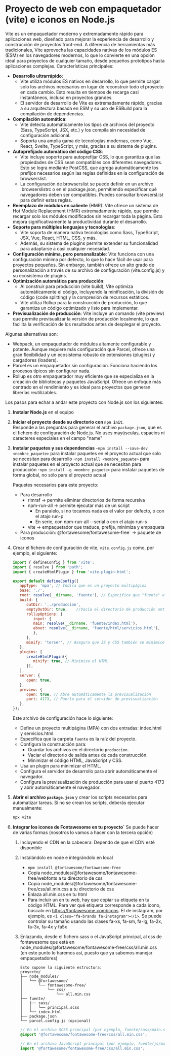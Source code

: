 # Proyecto de web con empaquetador (vite) e iconos en Node.js

Vite es un empaquetador moderno y extremadamente rápido para aplicaciones web, diseñado para mejorar la experiencia de desarrollo y construcción de proyectos front-end. A diferencia de herramientas más tradicionales, Vite aprovecha las capacidades nativas de los módulos ES (ESM) en los navegadores modernos, lo que lo convierte en una opción ideal para proyectos de cualquier tamaño, desde pequeños prototipos hasta aplicaciones complejas. Características principales:
   - **Desarrollo ultrarrápido**:
      - Vite utiliza módulos ES nativos en desarrollo, lo que permite cargar solo los archivos necesarios en lugar de reconstruir todo el proyecto en cada cambio. Esto resulta en tiempos de recarga casi instantáneos, incluso en proyectos grandes.
      - El servidor de desarrollo de Vite es extremadamente rápido, gracias a su arquitectura basada en ESM y su uso de ESBuild para la compilación de dependencias.
   - **Compilación automática**:
      - Vite detecta automáticamente los tipos de archivos del proyecto (Sass, TypeScript, JSX, etc.) y los compila sin necesidad de configuración adicional.
      - Soporta una amplia gama de tecnologías modernas, como Vue, React, Svelte, TypeScript, y más, gracias a su sistema de plugins.
   - **Autoprefijado automático del código CSS**:
      - Vite incluye soporte para autoprefijar CSS, lo que garantiza que las propiedades de CSS sean compatibles con diferentes navegadores. Esto se logra mediante PostCSS, que agrega automáticamente los prefijos necesarios según las reglas definidas en la configuración de browserslist.
      - La configuración de browserslist se puede definir en un archivo .browserslistrc o en el package.json, permitiendo especificar qué navegadores deben ser compatibles. Puedes consultar browsersl.ist para definir estas reglas.
   - **Reemplazo de módulos en caliente** (HMR): Vite ofrece un sistema de Hot Module Replacement (HMR) extremadamente rápido, que permite recargar solo los módulos modificados sin recargar toda la página. Esto mejora significativamente la productividad durante el desarrollo.
   - **Soporte para múltiples lenguajes y tecnologías**:
      - Vite soporta de manera nativa tecnologías como Sass, TypeScript, JSX, Vue, React, HTML, CSS, y más.
      - Además, su sistema de plugins permite extender su funcionalidad para adaptarse a casi cualquier necesidad.
   - **Configuración mínima, pero personalizable**: Vite funciona con una configuración mínima por defecto, lo que lo hace fácil de usar para proyectos pequeños. Sin embargo, también ofrece un alto grado de personalización a través de su archivo de configuración (vite.config.js) y su ecosistema de plugins.
   - **Optimización automática para producción**:
      - Al construir para producción (vite build), Vite optimiza automáticamente el código, incluyendo la minificación, la división de código (code splitting) y la compresión de recursos estáticos.
      - Vite utiliza Rollup para la construcción de producción, lo que garantiza un código optimizado y listo para implementar.
   - **Previsualización de producción**: Vite incluye un comando (vite preview) que permite previsualizar la versión de producción localmente, lo que facilita la verificación de los resultados antes de desplegar el proyecto.

 Algunas alternativas son:
   - Webpack, un empaquetador de módulos altamente configurable y potente. Aunque requiere más configuración que Parcel, ofrece una gran flexibilidad y un ecosistema robusto de extensiones (plugins) y cargadores (loaders).
   - Parcel es un empaquetador sin configuración. Funciona haciendo los procesos típicos sin configurar nada.
   - Rollup es otro empaquetador muy eficiente que se especializa en la creación de bibliotecas y paquetes JavaScript. Ofrece un enfoque más centrado en el rendimiento y es ideal para proyectos que generan librerías reutilizables.

Los pasos para echar a andar este proyecto con Node.js son los siguientes:

1. **Instalar Node.js** en el equipo

2. **Iniciar el proyecto desde su directorio con `npm init`**.  
   Responde a las preguntas para generar el archivo `package.json`, que es el fichero de configuración de Node.js.
   No uses mayúsculas, espacios ni caracteres especiales en el campo "name"

3. **Instalar paquetes y sus dependencias** 
   -`npm install --save-dev <nombre_paquete>` para instalar paquetes en el proyecto actual que solo se necesitan para desarrollo
   -`npm install <nombre_paquete>` para instalar paquetes en el proyecto actual que se necesitan para producción
   -`npm install -g <nombre_paquete>` para instalar paquetes de forma global, no sólo para el proyecto actual
   
   Paquetes necesarios para este proyecto:
   - Para desarrollo
      - rimraf -> permite eliminar directorios de forma recursiva
      - npm-run-all -> permite ejecutar más de un script
         - En paralelo, si no tocamos nada es el valor por defecto, o con el atajo run-p
         - En serie, con npm-run-all --serial o con el atajo run-s
      - vite -> empaquetador que traduce, prefija, minimiza y empaqueta
   - Para producción: @fortawesome/fontawesome-free` -> paquete de iconos

4. Crear el fichero de configuración de vite, `vite.config.js` como, por ejemplo, el siguiente:
   ```js
   import { defineConfig } from 'vite';
   import { resolve } from 'path';
   import { createHtmlPlugin } from 'vite-plugin-html';

   export default defineConfig({
      appType: 'mpa', // Indica que es un proyecto multipágina
      base: './',
      root: resolve(__dirname, 'fuente'), // Especifica que "fuente" es la raíz
      build: {
         outDir: '../produccion',
         emptyOutDir: true,    //Vacía el directorio de producción antes de compilar
         rollupOptions: {
            input: {
            main: resolve(__dirname, 'fuente/index.html'),
            about: resolve(__dirname, 'fuente/html/servicios.html'),
            },
         },
         minify: 'terser', // Asegura que JS y CSS también se minimicen
      },
      plugins: [
         createHtmlPlugin({
            minify: true, // Minimiza el HTML
         }),
      ],
      server: {
         open: true,
      },
      preview: {
         open: true, // Abre automáticamente la previsualización
         port: 4173, // Puerto para el servidor de previsualización
      },
   });
   ```

   Este archivo de configuración hace lo siguiente:
      - Define un proyecto multipágina (MPA) con dos entradas: index.html y servicios.html.
      - Especifica que la carpeta `fuente` es la raíz del proyecto.
      - Configura la construcción para:
         - Guardar los archivos en el directorio `produccion`.
         - Vaciar el directorio de salida antes de cada construcción.
         - Minimizar el código HTML, JavaScript y CSS.
      - Usa un plugin para minimizar el HTML.
      - Configura el servidor de desarrollo para abrir automáticamente el navegador.
      - Configura la previsualización de producción para usar el puerto 4173 y abrir automáticamente el navegador.

5. **Abrir el archivo `package.json`** y crear los scripts necesarios para automatizar tareas.
   Si no se crean los scripts, deberás ejecutar manualmente:
   ```bash
   npx vite
   ```

6. **Integrar los iconos de Fontawesome en tu proyecto`** Se puede hacer de varias formas (nosotros lo vamos a hacer con la tercera opción)
   1. Incluyendo el CDN en la cabecera: <link href="https://cdnjs.cloudflare.com/ajax/libs/font-awesome/6.7.2/css/all.min.css" rel="stylesheet"> Dependo de que el CDN esté disponible
   
   2. Instalándolo en node e integrándolo en local
      - `npm install @fortawesome/fontawesome-free`
      - Copia node_modules/@fortawesome/fontawesome-free/webfonts a tu directorio de css
      - Copia node_modules/@fortawesome/fontawesome-free/css/all.min.css a tu directorio de css
      - Enlaza all.min.css en tu html
      - Para incluir un en tu web, hay que copiar su etiqueta en tu código HTML. Para ver qué etiqueta corresponde a cada icono, búscalo en https://fontawesome.com/icons. El de instagram, por ejemplo, es `<i class="fa-brands fa-instagram"></i>`. Se puede controlar su tamaño usando las clases fa-xs, fa-sm, fa-lg, fa-2x, fa-3x, fa-4x y fa5x

   3. Enlazando, desde el fichero sass o el JavaScript principal, al css de fontawesome que está en node_modules/@fortawesome/fontawesome-free/css/all.min.css  (en este punto lo haremos así, puesto que ya sabemos manejar empaquetadores)
      ```
      Esto supone la siguiente estructura:
      proyecto/
      ├── node_modules/
      │   └── @fortawesome/
      │       └── fontawesome-free/
      │           └── css/
      │               └── all.min.css
      ├── fuente/
      │   ├── sass/
      │   │   └── principal.scss
      │   └── index.html
      ├── package.json
      └── parcel.config.js (opcional)
      ```
      ```scss
      // En el archivo SCSS principal (por ejemplo, fuente/sass/main.scss)
      @import '@fortawesome/fontawesome-free/css/all.min.css';
      ```
      ```js
      // En el archivo JavaScript principal (por ejemplo, fuente/js/main.js)
      import '@fortawesome/fontawesome-free/css/all.min.css';
      ```


